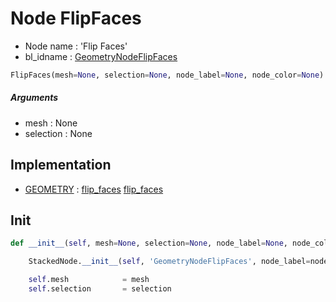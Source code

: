 # Node FlipFaces

- Node name : 'Flip Faces'
- bl_idname : [GeometryNodeFlipFaces](https://docs.blender.org/api/current/bpy.types.GeometryNodeFlipFaces.html)


``` python
FlipFaces(mesh=None, selection=None, node_label=None, node_color=None)
```
##### Arguments

- mesh : None
- selection : None

## Implementation

- [GEOMETRY](/docs/GeoNodes/socket_GEOMETRY.md) : [flip_faces](/docs/GeoNodes/socket_GEOMETRY.md#flip_faces) [flip_faces](/docs/GeoNodes/socket_GEOMETRY.md#flip_faces)

## Init

``` python
def __init__(self, mesh=None, selection=None, node_label=None, node_color=None):

    StackedNode.__init__(self, 'GeometryNodeFlipFaces', node_label=node_label, node_color=node_color)

    self.mesh            = mesh
    self.selection       = selection
```
